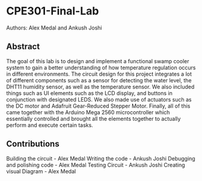 # CPE301-Final-Lab
Authors: Alex Medal and Ankush Joshi
## Abstract 

The goal of this lab is to design and implement a functional swamp cooler system to gain a better understanding of how temperature regulation occurs in different environments. The circuit design for this project integrates a lot of different components such as a sensor for detecting the water level, the DHT11 humidity sensor, as well as the temperature sensor. We also included things such as UI elements such as the LCD display, and buttons in conjunction with designated LEDS. We also made use of actuators such as the DC motor and Adafruit Gear-Reduced Stepper Motor. Finally, all of this came together with the Arduino Mega 2560 microcontroller which essentially controlled and brought all the elements together to actually perform and execute certain tasks. 

## Contributions 
Building the circuit - Alex Medal 
Writing the code  - Ankush Joshi
Debugging and polishing code - Alex Medal 
Testing Circuit - Ankush Joshi 
Creating visual Diagram - Alex Medal
